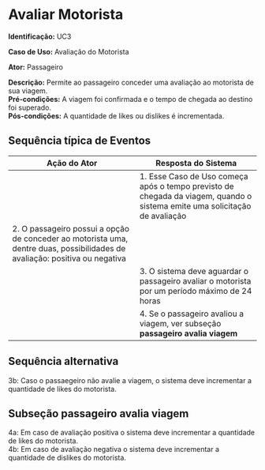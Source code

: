 # Avaliar Motorista

**Identificação:** UC3 <br/>

**Caso de Uso:** Avaliação do Motorista <br/>

**Ator:** Passageiro <br/>

**Descrição:** Permite ao passageiro conceder uma avaliação ao motorista de sua viagem. <br/>
**Pré-condições:** A viagem foi confirmada e o tempo de chegada ao destino foi superado. <br />
**Pós-condições:** A quantidade de likes ou dislikes é incrementada. <br/>
## Sequência típica de Eventos 

| Ação do Ator                                    | Resposta do Sistema                                |
|-------------------------------------------------|----------------------------------------------------|
| | 1. Esse Caso de Uso começa após o tempo previsto de chegada da viagem, quando o sistema emite uma solicitação de avaliação                                      |
| 2. O passageiro possui a opção de conceder ao motorista uma, dentre duas, possibilidades de avaliação: positiva ou negativa                                              |                             |
|                                    |  3. O sistema deve aguardar o passageiro avaliar o motorista por um período máximo de 24 horas                                  |
|  | 4. Se o passageiro avaliou a viagem, ver subseção **passageiro avalia viagem**

## Sequência alternativa

3b: Caso o passaegeiro não avalie a viagem, o sistema deve incrementar a quantidade de likes do motorista.

## Subseção passageiro avalia viagem

4a: Em caso de avaliação positiva o sistema deve incrementar a quantidade de likes do motorista.<br/>
4b: Em caso de avaliação negativa o sistema deve incrementar a quantidade de dislikes do motorista.
